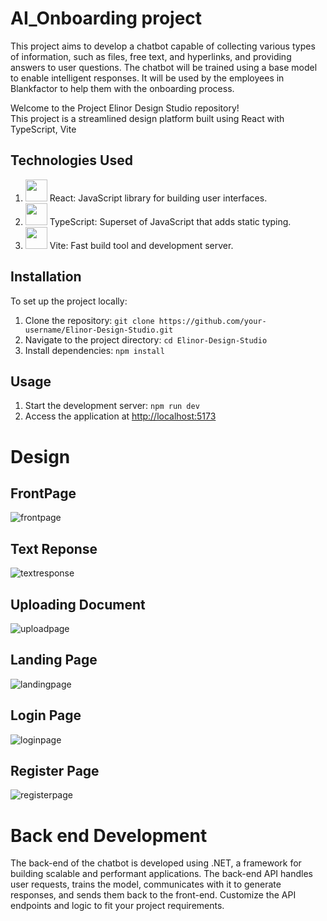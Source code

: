 # AI_Onboarding project

This project aims to develop a chatbot capable of collecting various types of information, such as files, free text, and hyperlinks, and providing answers to user questions. The chatbot will be trained using a base model to enable intelligent responses. It will be used by the employees in Blankfactor to help them with the onboarding process.

Welcome to the Project Elinor Design Studio repository! <br/> This project is a streamlined design platform built using React with TypeScript, Vite

## Technologies Used

1. <img height="35" src="https://user-images.githubusercontent.com/25181517/183897015-94a058a6-b86e-4e42-a37f-bf92061753e5.png"> React: JavaScript library for building user interfaces. <br/>
2. <img height="35" src="https://user-images.githubusercontent.com/25181517/183890598-19a0ac2d-e88a-4005-a8df-1ee36782fde1.png"> TypeScript: Superset of JavaScript that adds static typing. <br/>
3. <img height="35" src="https://github.com/marwin1991/profile-technology-icons/assets/62091613/b40892ef-efb8-4b0e-a6b5-d1cfc2f3fc35">  Vite: Fast build tool and development server. <br/>

## Installation

To set up the project locally:
1. Clone the repository: `git clone https://github.com/your-username/Elinor-Design-Studio.git`
2. Navigate to the project directory: `cd Elinor-Design-Studio`
3. Install dependencies: `npm install`

## Usage

1. Start the development server: `npm run dev`
2. Access the application at [http://localhost:5173](http://localhost:5173)

# Design

## FrontPage
![frontpage](https://i.imgur.com/zL6W8B7.png)

## Text Reponse
![textresponse](https://i.imgur.com/y8jDEgU.png)

## Uploading Document
![uploadpage](https://i.imgur.com/McBbwIm.png)

## Landing Page
![landingpage](https://i.imgur.com/HuhM8bn.png)

## Login Page 
![loginpage](https://i.imgur.com/KgRYhev.png)

## Register Page
![registerpage](https://i.imgur.com/uuzPGZ9.png)

# Back end Development

The back-end of the chatbot is developed using .NET, a framework for building scalable and performant applications. The back-end API handles user requests, trains the model, communicates with it to generate responses, and sends them back to the front-end. Customize the API endpoints and logic to fit your project requirements.


